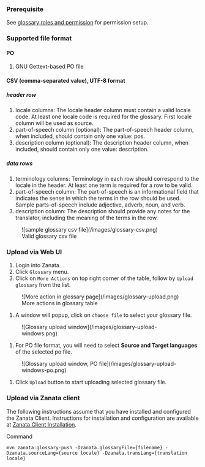 ### Prerequisite

See [glossary roles and permission](user-guide/glossary/glossary-roles-permissions) for permission setup.

### Supported file format
#### PO

1. GNU Gettext-based PO file

#### CSV (comma-separated value), UTF-8 format
##### header row

1. locale columns: The locale header column must contain a valid locale code. At least one locale code is required for the glossary. First locale column will be used as source.
1. part-of-speech column (optional): The part-of-speech header column, when included, should contain only one value: pos.
1. description column (optional): The description header column, when included, should contain only one value: description.


##### data rows

1. terminology columns: Terminology in each row should correspond to the locale in the header. At least one term is required for a row to be valid.
1. part-of-speech column: The part-of-speech is an informational field that indicates the sense in which the terms in the row should be used. Sample parts-of-speech include adjective, adverb, noun, and verb.
1. description column: The description should provide any notes for the translator, including the meaning of the terms in the row.
<figure>
![sample glossary csv file](/images/glossary-csv.png)
<figcaption>Valid glossary csv file</figcaption>
</figure>

### Upload via Web UI

1. Login into Zanata
1. Click `Glossary` menu.
1. Click on `More Actions` on top right corner of the table, follow by `Upload glossary` from the list.
<figure>
![More action in glossary page](/images/glossary-upload.png)
<figcaption>More actions in glossary table</figcaption>
</figure>

1. A window will popup, click on `choose file` to select your glossary file.
<figure>
![Glossary upload window](/images/glossary-upload-windows.png)
</figure>

1. For PO file format, you will need to select **Source and Target languages** of the selected po file.
<figure>
![Glossary upload window, PO file](/images/glossary-upload-windows-po.png)
</figure>

1. Click `Upload` button to start uploading selected glossary file.

### Upload via Zanata client

The following instructions assume that you have installed and configured the Zanata Client. Instructions for installation and configuration are available at [Zanata Client Installation](http://zanata-client.readthedocs.org/en/latest/installation/).

Command

```
mvn zanata:glossary-push -Dzanata.glossaryFile={filename} -Dzanata.sourceLang={source locale} -Dzanata.transLang={translation locale}
```
